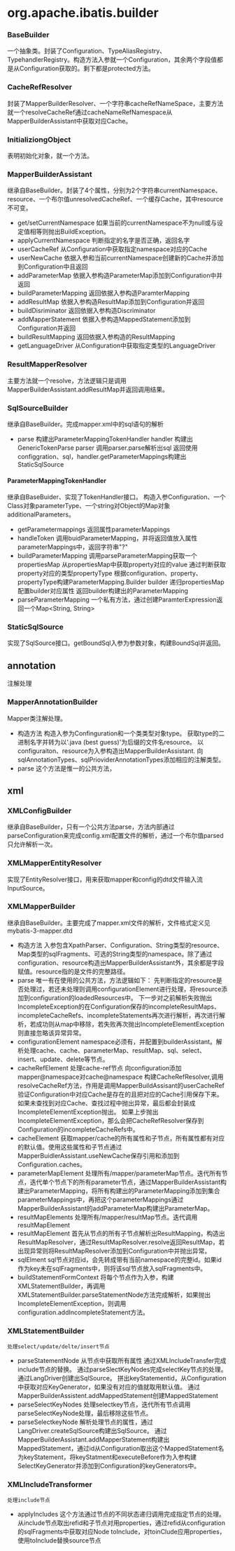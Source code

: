 # org.apache.ibatis.builder
### BaseBuilder
一个抽象类。封装了Configuration、TypeAliasRegistry、TypehandlerRegistry。构造方法入参就一个Configuration，其余两个字段值都是从Configuration获取的。剩下都是protected方法。
### CacheRefResolver
封装了MapperBuilderResolver、一个字符串cacheRefNameSpace，主要方法就一个resolveCacheRef通过cacheNameRefNamespace从MapperBuilderAssistant中获取对应Cache。
### InitializiongObject
表明初始化对象，就一个方法。
### MapperBuilderAssistant
继承自BaseBuilder。封装了4个属性，分别为2个字符串currentNamespace、resource、一个布尔值unresolvedCacheRef、一个缓存Cache，其中resource不可变。
-   get/setCurrentNamespace 如果当前的currentNamespace不为null或与设定值相等则抛出BuildException。
-   applyCurrentNamespace 判断指定的名字是否正确，返回名字
-   userCacheRef 从Configuration中获取指定namespace对应的Cache
-   userNewCache 依据入参和当前currentNamespace创建新的Cache并添加到Configuration中且返回
-   addParameterMap 依据入参构造ParameterMap添加到Configuration中并返回
-   buildParameterMapping 返回依据入参构造ParamterMapping
-   addResultMap 依据入参构造ResultMap添加到Configuration并返回
-   buildDisriminator 返回依据入参构造Discriminator
-   addMapperStatement 依据入参构造MappedStatement添加到Configuration并返回
-   buildResultMapping 返回依据入参构造的ResultMapping
-   getLanguageDriver 从Configuration中获取指定类型的LanguageDriver
### ResultMapperResolver
主要方法就一个resolve，方法逻辑只是调用MapperBuilderAssistant.addResultMap并返回调用结果。
### SqlSourceBuilder
继承自BaseBuilder。完成mapper.xml中的sql语句的解析
-   parse 
    构建出ParameterMappingTokenHandler handler
    构建出GenericTokenParse parser
    调用parser.parse解析出sql
    返回使用configgration、sql，handler.getParameterMappings构建出StaticSqlSource
#### ParameterMappingTokenHandler 
继承自BaseBuider、实现了TokenHandler接口。
构造入参Configuration、一个Class对象parameterType、一个string对Object的Map对象additionalParameters。
-   getParametermappings 返回属性parameterMappings
-   handleToken
    调用buidParameterMapping，并将返回值放入属性parameterMappings中，返回字符串"?"
-   buildParameterMapping
    调用parseParameterMapping获取一个propertiesMap
    从propertiesMap中获取property对应的value
    通过判断获取property对应的类型propertyType
    根据configuration、property、propertyType构建ParameterMapping.Builder builder
    递归propertiesMap配置builder对应属性
    返回builder构建出的ParameterMapping
-   parseParameterMapping 一个私有方法，通过创建ParamterExpression返回一个Map<String, String>
### StaticSqlSource
实现了SqlSource接口。getBoundSql入参为参数对象，构建BoundSql并返回。
    
## annotation
注解处理
### MapperAnnotationBuilder
Mapper类注解处理。
-   构造方法
    构造入参为Confinguration和一个类类型对象type。
    获取type的二进制名字并转为以'.java (best guess)'为后缀的文件名resource。
    以configuraiton、resource为入参构造出MapperBuilderAssistant.
    向sqlAnnotationTypes、sqlPrioviderAnnotationTypes添加相应的注解类型。
-   parse
    这个方法是惟一的公共方法，

## xml
### XMLConfigBuilder
继承自BaseBuilder，只有一个公共方法parse，方法内部通过parseConfiguration来完成config.xml配置文件的解析，通过一个布尔值parsed只允许解析一次。
### XMLMapperEntityResolver
实现了EntityResolver接口，用来获取mapper和config的dtd文件输入流InputSource。
### XMLMapperBuilder
继承自BaseBuilder。主要完成了mapper.xml文件的解析，文件格式定义见mybatis-3-mapper.dtd
-   构造方法
    入参包含XpathParser、Configuration、String类型的resource、Map类型的sqlFragments、可选的String类型的namespace。除了通过configuration、resource构造出MapperBuilderAssistant外，其余都是字段赋值。resource指的是文件的完整路径。
-   parse
    唯一有在使用的公共方法，方法逻辑如下：
    先判断指定的resource是否处理过，若还未处理则调用configurationElement进行处理，将resource添加到configuration的loadedResources中。
    下一步对之前解析失败抛出IncompleteException的在Configuration保存的incompleteResultMaps、incompleteCacheRefs、incompleteStatements再次进行解析，再次进行解析，若成功则从map中移除，若失败再次抛出IncompleteElementException则直接忽略该异常异常。
-  configurationElement 
    namespace必须有，并配置到builderAssistant。解析处理cache、cache、parameterMap、resultMap、sql、select、insert、update、delete等节点。
- cacheRefElement
    处理cache-ref节点
    向configuration添加mapper@namespace对cache@namespace
    构建CacheRefResolver,调用resolveCacheRef方法，作用是调用MapperBuildAssisant的userCacheRef验证Configuration中对应Cache是存在的且把对应的Cache引用保存下来。如果未查找到对应Cache、查找过程中抛出异常，最后都会封装成IncompleteElementException抛出。
        如果上步抛出IncompleteElementException，那么会把CacheRefResolver保存到Configuration的incompleteCacheRefs中。
-   cacheElement
    获取mapper/cache的所有属性和子节点，所有属性都有对应的默认值。使用这些属性和子节点通过MapperBuidlerAssistant.useNewCache保存引用和添加到Configuration.caches。
-   parameterMapElement
    处理所有/mapper/parameterMap节点。迭代所有节点，迭代单个节点下的所有parameter节点，通过MapperBuilderAssistant构建出ParameterMapping，将所有构建出的ParameterMapping添加到集合parameterMappings中，再把这个parameterMappings通过MapperBuilderAssistant的addParameterMap构建出ParameterMap。
-   resultMapElements
    处理所有/mapper/resultMap节点。迭代调用resultMapElement
-   resultMapElement
    首先从节点的所有子节点解析出ResultMapping，构造出ResultMapResolver，通过ResultMapResolver.resolve返回ResultMap，若出现异常则将ResultMapResolver添加到Configuration中并抛出异常。
-   sqlElment
    sql节点对应id，会先转成带有当前namespace的完整id。如果id作为key未在sqlFragments中，则将该sql节点放入sqlFragments中。
-   buildStatementFormContext
    将每个节点作为入参，构建XMLStatementBuilder，再调用XMLStatementBuilder.parseStatementNode方法完成解析，如果抛出IncompleteElementException，则调用configuration.addIncompleteStatement方法。

### XMLStatementBuilder
    处理select/update/delte/insert节点
-   parseStatementNode
    从节点中获取所有属性
    通过XMLIncludeTransfer完成include节点的替换。
    通过parseSlectKeyNodes完成selectKey节点的处理。
    通过LangDriver创建出SqlSource。
    拼出keyStatementid，从Configuration中获取对应KeyGenerator，如果没有对应的值就取用默认值。
    通过MapperBuilderAssistent.addMappedStatement创建MappedStatement
-   parseSelectKeyNodes
    处理selectkey节点，迭代所有节点调用parseSelectKeyNode处理，最后移除这些节点。
-   parseSelectkeyNode
   解析处理节点的属性，通过LangDriver.createSqlSource构建出SqlSource。 通过MapperBuilderAssistant.addMapperStatement构建出MappedStatement，通过id从Configuration取出这个MappedStatement名为keyStatement，将keyStatment和executeBefore作为入参构建SelectKeyGenerator并添加到Configuration的keyGenerators中。
### XMLIncludeTransformer
    处理include节点
-   applyIncludes
    这个方法通过节点的不同状态递归调用完成指定节点的处理。
    从include节点取出refid和子节点对用properties，通过refid从configuration的sqlFragments中获取对应Node toInclude，对toinClude应用properties，使用toInclude替换source节点

